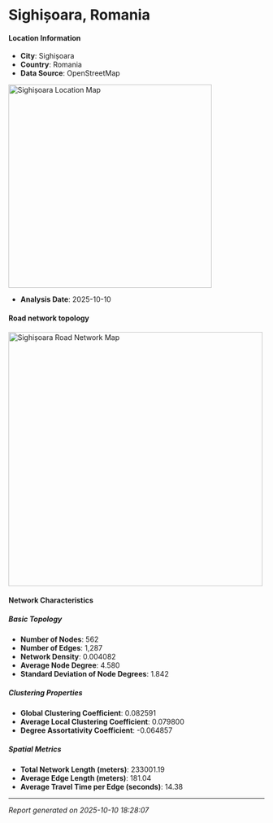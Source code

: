 # Sighișoara, Romania

#### Location Information

- **City**: Sighișoara
- **Country**: Romania
- **Data Source**: OpenStreetMap
<img src="Sighișoara_location.png" alt="Sighișoara Location Map" width="400" />

- **Analysis Date**: 2025-10-10

#### Road network topology

<img src="Sighișoara_network_map.png" alt="Sighișoara Road Network Map" width="500"/>

#### Network Characteristics

##### Basic Topology

- **Number of Nodes**: 562
- **Number of Edges**: 1,287
- **Network Density**: 0.004082
- **Average Node Degree**: 4.580
- **Standard Deviation of Node Degrees**: 1.842

##### Clustering Properties

- **Global Clustering Coefficient**: 0.082591
- **Average Local Clustering Coefficient**: 0.079800
- **Degree Assortativity Coefficient**: -0.064857

##### Spatial Metrics

- **Total Network Length (meters)**: 233001.19
- **Average Edge Length (meters)**: 181.04
- **Average Travel Time per Edge (seconds)**: 14.38

---
*Report generated on 2025-10-10 18:28:07*
